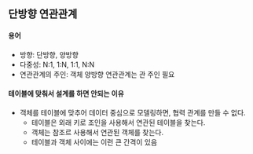 ## 단방향 연관관계
#### 용어 
- 방향: 단방향, 양방향
- 다중성: N:1, 1:N, 1:1, N:N
- 연관관계의 주인: 객체 양방향 연관관계는 관 주인 필요

#### 테이블에 맞춰서 설계를 하면 안되는 이유
- 객체를 테이블에 맞추어 데이터 중심으로 모델링하면, 협력 관계를 만들 수 없다.
    - 테이블은 외래 키로 조인을 사용해서 연관된 테이블을 찾는다.
    - 객체는 참조르 사용해서 연관된 객체를 찾는다.
    - 테이블과 객체 사이에는 이런 큰 간격이 있음
